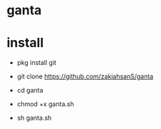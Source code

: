 # ganta

# install

* pkg install git

* git clone https://github.com/zakiahsanS/ganta

* cd ganta

* chmod +x ganta.sh

* sh ganta.sh
